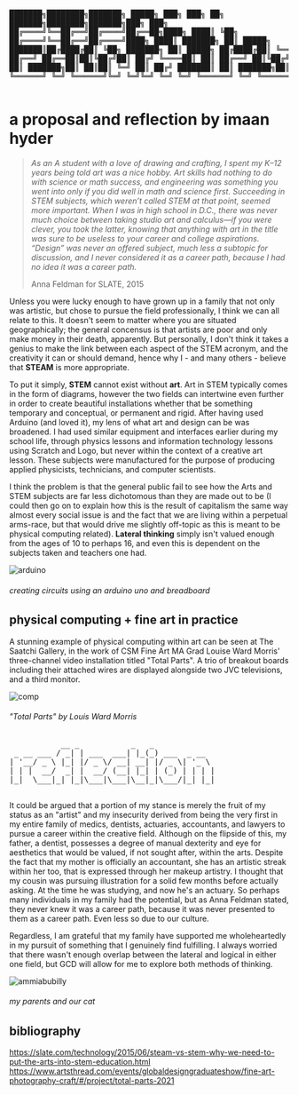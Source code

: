 <!DOCTYPE html PUBLIC "-//W3C//DTD XHTML 1.0 Transitional//EN"
"http://www.w3.org/TR/xhtml1/DTD/xhtml1-transitional.dtd"> 
<html xmlns="http://www.w3.org/1999/xhtml">
    <head>
    </head>
    <body>
        <pre>

███████╗████████╗███████╗ █████╗ ███╗   ███╗    ██╗      ███████╗████████╗███████╗███╗   ███╗
██╔════╝╚══██╔══╝██╔════╝██╔══██╗████╗ ████║    ╚██╗     ██╔════╝╚══██╔══╝██╔════╝████╗ ████║
███████╗   ██║   █████╗  ███████║██╔████╔██║     ╚██╗    ███████╗   ██║   █████╗  ██╔████╔██║
╚════██║   ██║   ██╔══╝  ██╔══██║██║╚██╔╝██║     ██╔╝    ╚════██║   ██║   ██╔══╝  ██║╚██╔╝██║
███████║   ██║   ███████╗██║  ██║██║ ╚═╝ ██║    ██╔╝     ███████║   ██║   ███████╗██║ ╚═╝ ██║
╚══════╝   ╚═╝   ╚══════╝╚═╝  ╚═╝╚═╝     ╚═╝    ╚═╝      ╚══════╝   ╚═╝   ╚══════╝╚═╝     ╚═╝
      </pre>
    </body>
</html>

<h1> a proposal and reflection by imaan hyder </h1>


>*As an A student with a love of drawing and crafting, I spent my K–12 years being told art was a nice hobby. Art skills had nothing to do with science or math success, and engineering was something you went into only if you did well in math and science first. Succeeding in STEM subjects, which weren’t called STEM at that point, seemed more important. When I was in high school in D.C., there was never much choice between taking studio art and calculus—if you were clever, you took the latter, knowing that anything with art in the title was sure to be useless to your career and college aspirations. “Design” was never an offered subject, much less a subtopic for discussion, and I never considered it as a career path, because I had no idea it was a career path.*
>
> Anna Feldman for SLATE, 2015



Unless you were lucky enough to have grown up in a family that not only was artistic, but chose to pursue the field professionally, I think we can all relate to this. It doesn't seem to matter where you are situated geographically; the general concensus is that artists are poor and only make money in their death, apparently. But personally, I don't think it takes a genius to make the link between each aspect of the STEM acronym, and the creativity it can or should demand, hence why I - and many others - believe that **STEAM** is more appropriate.



To put it simply, **STEM** cannot exist without **art**. Art in STEM typically comes in the form of diagrams, however the two fields can intertwine even further in order to create beautiful installations whether that be something temporary and conceptual, or permanent and rigid. After having used Arduino (and loved it), my lens of what art and design can be was broadened. I had used similar equipment and interfaces earlier during my school life, through physics lessons and information technology lessons using Scratch and Logo, but never within the context of a creative art lesson. These subjects were manufactured for the purpose of producing applied physicists, technicians, and computer scientists.


I think the problem is that the general public fail to see how the Arts and STEM subjects are far less dichotomous than they are made out to be (I could then go on to explain how this is the result of capitalism the same way almost every social issue is and the fact that we are living within a perpetual arms-race, but that would drive me slightly off-topic as this is meant to be physical computing related). **Lateral thinking** simply isn't valued enough from the ages of 10 to perhaps 16, and even this is dependent on the subjects taken and teachers one had.


![arduino](https://user-images.githubusercontent.com/93607091/140438486-6f0b2394-0ad7-45fa-b360-9ce68eaaef24.png)

<h6> creating circuits using an arduino uno and breadboard </h6>

<h2> physical computing + fine art in practice </h2>


A stunning example of physical computing within art can be seen at The Saatchi Gallery, in the work of CSM Fine Art MA Grad Louise Ward Morris' three-channel video installation titled "Total Parts". A trio of breakout boards including their attached wires are displayed alongside two JVC televisions, and a third monitor. 


![comp](https://user-images.githubusercontent.com/93607091/140437543-6baf9b29-863d-4f3f-bd6a-155c09991dbc.jpg)

<h6> "Total Parts" by Louis Ward Morris </h6>
    
    



<!DOCTYPE html PUBLIC "-//W3C//DTD XHTML 1.0 Transitional//EN"
"http://www.w3.org/TR/xhtml1/DTD/xhtml1-transitional.dtd"> 
<html xmlns="http://www.w3.org/1999/xhtml">
    <head>
    </head>
    <body>
        <pre>
           __ _           _   _             
 _ __ ___ / _| | ___  ___| |_(_) ___  _ __  
| '__/ _ \ |_| |/ _ \/ __| __| |/ _ \| '_ \ 
| | |  __/  _| |  __/ (__| |_| | (_) | | | |
|_|  \___|_| |_|\___|\___|\__|_|\___/|_| |_|
        </pre>
    </body>
</html>


It could be argued that a portion of my stance is merely the fruit of my status as an "artist" and my insecurity derived from being the very first in my entire family of medics, dentists, actuaries, accountants, and lawyers to pursue a career within the creative field. Although on the flipside of this, my father, a dentist, possesses a degree of manual dexterity and eye for aesthetics that would be valued, if not sought after, within the arts. Despite the fact that my mother is officially an accountant, she has an artistic streak within her too, that is expressed through her makeup artistry. I thought that my cousin was pursuing illustration for a solid few months before actually asking. At the time he was studying, and now he's an actuary. So perhaps many individuals in my family had the potential, but as Anna Feldman stated, they never knew it was a career path, because it was never presented to them as a career path. Even less so due to our culture. 

Regardless, I am grateful that my family have supported me wholeheartedly in my pursuit of something that I genuinely find fulfilling. I always worried that there wasn't enough overlap between the lateral and logical in either one field, but GCD will allow for me to explore both methods of thinking.

![ammiabubilly](https://user-images.githubusercontent.com/93607091/140437560-8d7022f8-dd37-4bd1-9bcd-0a1e1df8a998.jpg)

<h6> my parents and our cat </h6>

<h2> bibliography </h2>

https://slate.com/technology/2015/06/steam-vs-stem-why-we-need-to-put-the-arts-into-stem-education.html
https://www.artsthread.com/events/globaldesigngraduateshow/fine-art-photography-craft/#/project/total-parts-2021
